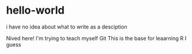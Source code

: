 # hello-world

i have no idea about what to write as a desciption

Nived here! I'm trying to teach myself Git
This is the base for leaarning R I guess
